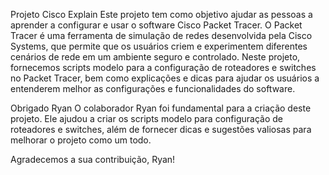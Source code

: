 Projeto Cisco Explain
Este projeto tem como objetivo ajudar as pessoas a aprender a configurar e usar o software Cisco Packet Tracer. 
O Packet Tracer é uma ferramenta de simulação de redes desenvolvida pela Cisco Systems, que permite que os usuários criem 
e experimentem diferentes cenários de rede em um ambiente seguro e controlado.
Neste projeto, fornecemos scripts modelo para a configuração de roteadores e switches no Packet Tracer, bem como explicações e dicas
para ajudar os usuários a entenderem melhor as configurações e funcionalidades do software.

Obrigado Ryan
O colaborador Ryan foi fundamental para a criação deste projeto. Ele ajudou a criar os scripts modelo para configuração de roteadores e switches,
além de fornecer dicas e sugestões valiosas para melhorar o projeto como um todo.

Agradecemos a sua contribuição, Ryan!
